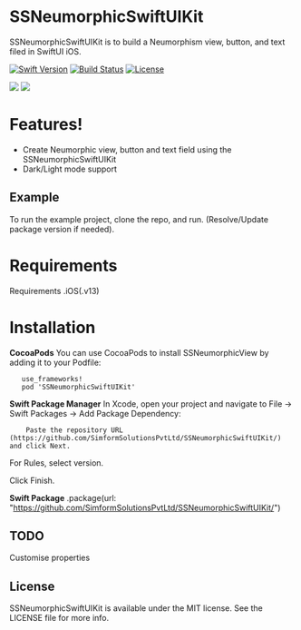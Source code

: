# SSNeumorphicSwiftUIKit

SSNeumorphicSwiftUIKit is to build a Neumorphism view, button, and text filed in SwiftUI iOS.

[![Swift Version][swift-image]][swift-url]
[![Build Status][travis-image]][travis-url]
[![License][license-image]][license-url]

<img src="https://github.com/SimformSolutionsPvtLtd/SSNeumorphicSwiftUIKit/blob/feature/CarthageSupport/images/light_mode.png">

<img src="https://github.com/SimformSolutionsPvtLtd/SSNeumorphicSwiftUIKit/blob/feature/CarthageSupport/images/dark_mode.png">


# Features!
- Create Neumorphic view, button and text field using the SSNeumorphicSwiftUIKit
- Dark/Light mode support

## Example

To run the example project, clone the repo, and run. (Resolve/Update package version if needed).

# Requirements
Requirements .iOS(.v13)

# Installation

 **CocoaPods**
    You can use CocoaPods to install SSNeumorphicView by adding it to your Podfile:

       use_frameworks!
       pod 'SSNeumorphicSwiftUIKit'
       
 **Swift Package Manager**
    In Xcode, open your project and navigate to File → Swift Packages → Add Package Dependency:
    
        Paste the repository URL (https://github.com/SimformSolutionsPvtLtd/SSNeumorphicSwiftUIKit/) and click Next.
        
For Rules, select version.

Click Finish.

 **Swift Package**
    .package(url: "https://github.com/SimformSolutionsPvtLtd/SSNeumorphicSwiftUIKit/")

## TODO

Customise properties 

## License

SSNeumorphicSwiftUIKit is available under the MIT license. See the LICENSE file for more info.


[swift-image]:https://img.shields.io/badge/swift-5.0-orange.svg
[swift-url]: https://swift.org/
[license-image]: https://img.shields.io/badge/License-MIT-blue.svg
[license-url]: LICENSE
[travis-image]: https://img.shields.io/travis/dbader/node-datadog-metrics/master.svg?style=flat-square
[travis-url]: https://travis-ci.org/dbader/node-datadog-metrics
